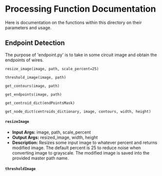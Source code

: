 # Processing Function Documentation
Here is documentation on the functions within this directory on their parameters and usage.

## Endpoint Detection
The purpose of 'endpoint.py' is to take in some circuit image and obtain 
the endpoints of wires. 

```
resize_image(image, path, scale_percent=25)

threshold_image(image, path)

get_contours(image, path)

get_endpoints(image, path)

get_centroid_dict(endPointsMask)

get_node_dict(centroids_dictionary, image, contours, width, height)
```


#### `resizeImage`
* **Input Args:** image, path, scale_percent
* **Output Args:** resized_image, width, height
* **Description:** Resizes some input image to whatever percent and returns modified image. The default percent is 25 to reduce noise when converting image to grayscale. The modified image is saved into the provided master path name.

#### `thresholdImage`
